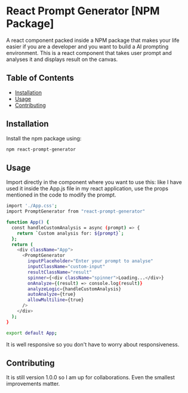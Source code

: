 # React Prompt Generator [NPM Package]

A react component packed inside a NPM package that makes your life easier if you are a developer and you want to build a AI prompting environment.
This is a react component that takes user prompt and analyses it and displays result on the canvas.

## Table of Contents

- [Installation](#installation)
- [Usage](#usage)
- [Contributing](#contributing)

## Installation

Install the npm package using:

```sh
npm react-prompt-generator
```

## Usage

Import directly in the component where you want to use this:
like I have used it inside the App.js file in my react application,
use the props mentioned in the code to modify the prompt.

```bash
import './App.css';
import PromptGenerator from "react-prompt-generator"

function App() {
  const handleCustomAnalysis = async (prompt) => {
    return `Custom analysis for: ${prompt}`;
  };
  return (
    <div className="App">
      <PromptGenerator
        inputPlaceholder="Enter your prompt to analyse"
        inputClassName="custom-input"
        resultClassName="result"
        spinner={<div className="spinner">Loading...</div>}
        onAnalyze={(result) => console.log(result)}
        analyzeLogic={handleCustomAnalysis}
        autoAnalyze={true}
        allowMultiline={true}
      />
    </div>
  );
}

export default App;

```

It is well responsive so you don't have to worry about responsiveness.


## Contributing

It is still version 1.0.0 so I am up for collaborations. Even the smallest improvements matter.
